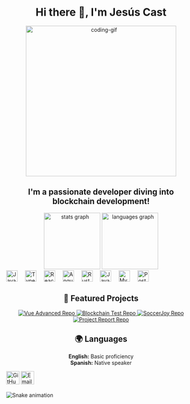 <h1 align="center">Hi there 👋, I'm Jesús Cast</h1> <p align="center"> <img src="https://user-images.githubusercontent.com/74038190/225813708-98b745f2-7d22-48cf-9150-083f1b00d6c9.gif" alt="coding-gif" width="400" /> </p> <h2 align="center">I'm a passionate developer diving into blockchain development!</h2>
<div align="center"> <img src="https://github-readme-stats.vercel.app/api?username=jesus-imanol&hide_title=false&hide_rank=false&show_icons=true&include_all_commits=true&count_private=true&disable_animations=false&theme=dracula&locale=en&hide_border=false" height="150" alt="stats graph" /> <img src="https://github-readme-stats.vercel.app/api/top-langs?username=jesus-imanol&locale=en&hide_title=false&layout=compact&card_width=320&langs_count=5&theme=dracula&hide_border=false" height="150" alt="languages graph" /> </div>
<div align="left"> <img src="https://cdn.jsdelivr.net/gh/devicons/devicon/icons/javascript/javascript-original.svg" height="30" alt="JavaScript" /> <img width="12" /> <img src="https://cdn.jsdelivr.net/gh/devicons/devicon/icons/typescript/typescript-original.svg" height="30" alt="TypeScript" /> <img width="12" /> <img src="https://cdn.jsdelivr.net/gh/devicons/devicon/icons/react/react-original.svg" height="30" alt="React" /> <img width="12" /> <img src="https://cdn.jsdelivr.net/gh/devicons/devicon/icons/angularjs/angularjs-original.svg" height="30" alt="Angular" /> <img width="12" /> <img src="https://cdn.jsdelivr.net/gh/devicons/devicon/icons/rust/rust-plain.svg" height="30" alt="Rust" /> <img width="12" /> <img src="https://cdn.jsdelivr.net/gh/devicons/devicon/icons/java/java-original.svg" height="30" alt="Java" /> <img width="12" /> <img src="https://cdn.jsdelivr.net/gh/devicons/devicon/icons/mysql/mysql-original.svg" height="30" alt="MySQL" /> <img width="12" /> <img src="https://cdn.jsdelivr.net/gh/devicons/devicon/icons/postgresql/postgresql-original.svg" height="30" alt="PostgreSQL" /> </div>
<h2 align="center">🚀 Featured Projects</h2> <div align="center"> <a href="https://github.com/jesus-imanol/vue_advanced"> <img src="https://github-readme-stats.vercel.app/api/pin/?username=jesus-imanol&repo=vue_advanced&theme=radical" alt="Vue Advanced Repo" /> </a> <a href="https://github.com/jesus-imanol/Blockchain-complaint"> <img src="https://github-readme-stats.vercel.app/api/pin/?username=jesus-imanol&repo=Blockchain-complaint&theme=radical" alt="Blockchain Test Repo" /> </a> <a href="https://github.com/jesus-imanol/soccerjoy"> <img src="https://github-readme-stats.vercel.app/api/pin/?username=jesus-imanol&repo=soccerjoy&theme=radical" alt="SoccerJoy Repo" /> </a> <a href="https://github.com/jesus-imanol/frontend-el-primo-workshop"> <img src="https://github-readme-stats.vercel.app/api/pin/?username=jesus-imanol&repo=frontend-el-primo-workshop&theme=radical" alt="Project Report Repo" /> </a> </div>
<h2 align="center">🌍 Languages</h2> <p align="center"> <strong>English:</strong> Basic proficiency<br /> <strong>Spanish:</strong> Native speaker </p>
<div align="left"> <img src="https://img.shields.io/static/v1?message=GitHub&logo=github&label=&color=181717&logoColor=white&labelColor=&style=for-the-badge" height="35" alt="GitHub" /> <img src="https://img.shields.io/static/v1?message=Gmail&logo=gmail&label=&color=D14836&logoColor=white&labelColor=&style=for-the-badge" height="35" alt="Email" /> </div>
<br clear="both">
<img src="https://raw.githubusercontent.com/maurodesouza/maurodesouza/output/snake.svg" alt="Snake animation" />

